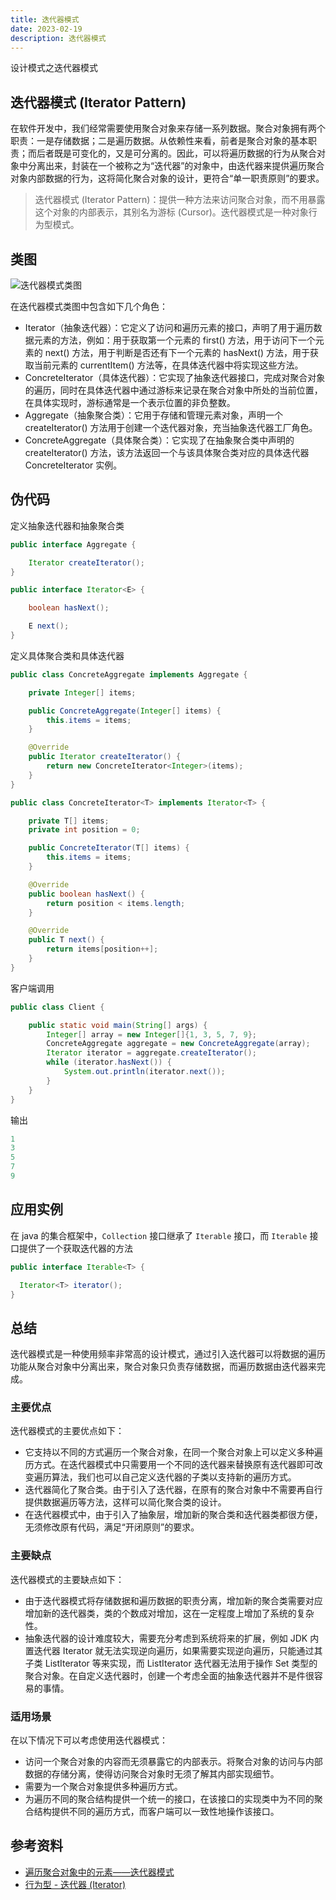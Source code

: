```yaml
---
title: 迭代器模式
date: 2023-02-19
description: 迭代器模式
---
```


设计模式之迭代器模式
<!-- more -->

## 迭代器模式 (Iterator Pattern)

在软件开发中，我们经常需要使用聚合对象来存储一系列数据。聚合对象拥有两个职责：一是存储数据；二是遍历数据。从依赖性来看，前者是聚合对象的基本职责；而后者既是可变化的，又是可分离的。因此，可以将遍历数据的行为从聚合对象中分离出来，封装在一个被称之为“迭代器”的对象中，由迭代器来提供遍历聚合对象内部数据的行为，这将简化聚合对象的设计，更符合“单一职责原则”的要求。

> 迭代器模式 (Iterator Pattern)：提供一种方法来访问聚合对象，而不用暴露这个对象的内部表示，其别名为游标 (Cursor)。迭代器模式是一种对象行为型模式。

## 类图

![迭代器模式类图](https://cdn.jsdelivr.net/gh/AlexChen68/OSS@master/blog/advance/iterator_pattern.png)

在迭代器模式类图中包含如下几个角色：

- Iterator（抽象迭代器）：它定义了访问和遍历元素的接口，声明了用于遍历数据元素的方法，例如：用于获取第一个元素的 first() 方法，用于访问下一个元素的 next() 方法，用于判断是否还有下一个元素的 hasNext() 方法，用于获取当前元素的 currentItem() 方法等，在具体迭代器中将实现这些方法。
- ConcreteIterator（具体迭代器）：它实现了抽象迭代器接口，完成对聚合对象的遍历，同时在具体迭代器中通过游标来记录在聚合对象中所处的当前位置，在具体实现时，游标通常是一个表示位置的非负整数。
- Aggregate（抽象聚合类）：它用于存储和管理元素对象，声明一个 createIterator() 方法用于创建一个迭代器对象，充当抽象迭代器工厂角色。
- ConcreteAggregate（具体聚合类）：它实现了在抽象聚合类中声明的 createIterator() 方法，该方法返回一个与该具体聚合类对应的具体迭代器 ConcreteIterator 实例。

## 伪代码

定义抽象迭代器和抽象聚合类

```java
public interface Aggregate {

    Iterator createIterator();
}

public interface Iterator<E> {

    boolean hasNext();

    E next();
}
```

定义具体聚合类和具体迭代器

```java
public class ConcreteAggregate implements Aggregate {

    private Integer[] items;

    public ConcreteAggregate(Integer[] items) {
        this.items = items;
    }

    @Override
    public Iterator createIterator() {
        return new ConcreteIterator<Integer>(items);
    }
}

public class ConcreteIterator<T> implements Iterator<T> {

    private T[] items;
    private int position = 0;

    public ConcreteIterator(T[] items) {
        this.items = items;
    }

    @Override
    public boolean hasNext() {
        return position < items.length;
    }

    @Override
    public T next() {
        return items[position++];
    }
}
```

客户端调用

```java
public class Client {

    public static void main(String[] args) {
        Integer[] array = new Integer[]{1, 3, 5, 7, 9};
        ConcreteAggregate aggregate = new ConcreteAggregate(array);
        Iterator iterator = aggregate.createIterator();
        while (iterator.hasNext()) {
            System.out.println(iterator.next());
        }
    }
}
```
输出

```java
1
3
5
7
9
```

## 应用实例

在 java 的集合框架中，`Collection` 接口继承了 `Iterable` 接口，而 `Iterable` 接口提供了一个获取迭代器的方法

```java
public interface Iterable<T> {

  Iterator<T> iterator();
}
```

## 总结

迭代器模式是一种使用频率非常高的设计模式，通过引入迭代器可以将数据的遍历功能从聚合对象中分离出来，聚合对象只负责存储数据，而遍历数据由迭代器来完成。

### 主要优点

迭代器模式的主要优点如下：

- 它支持以不同的方式遍历一个聚合对象，在同一个聚合对象上可以定义多种遍历方式。在迭代器模式中只需要用一个不同的迭代器来替换原有迭代器即可改变遍历算法，我们也可以自己定义迭代器的子类以支持新的遍历方式。
- 迭代器简化了聚合类。由于引入了迭代器，在原有的聚合对象中不需要再自行提供数据遍历等方法，这样可以简化聚合类的设计。
- 在迭代器模式中，由于引入了抽象层，增加新的聚合类和迭代器类都很方便，无须修改原有代码，满足“开闭原则”的要求。

### 主要缺点

迭代器模式的主要缺点如下：

- 由于迭代器模式将存储数据和遍历数据的职责分离，增加新的聚合类需要对应增加新的迭代器类，类的个数成对增加，这在一定程度上增加了系统的复杂性。
- 抽象迭代器的设计难度较大，需要充分考虑到系统将来的扩展，例如 JDK 内置迭代器 Iterator 就无法实现逆向遍历，如果需要实现逆向遍历，只能通过其子类 ListIterator 等来实现，而 ListIterator 迭代器无法用于操作 Set 类型的聚合对象。在自定义迭代器时，创建一个考虑全面的抽象迭代器并不是件很容易的事情。

### 适用场景

在以下情况下可以考虑使用迭代器模式：

- 访问一个聚合对象的内容而无须暴露它的内部表示。将聚合对象的访问与内部数据的存储分离，使得访问聚合对象时无须了解其内部实现细节。
- 需要为一个聚合对象提供多种遍历方式。
- 为遍历不同的聚合结构提供一个统一的接口，在该接口的实现类中为不同的聚合结构提供不同的遍历方式，而客户端可以一致性地操作该接口。

## 参考资料

- [遍历聚合对象中的元素——迭代器模式](https://blog.csdn.net/lovelion/article/details/9992243)
- [行为型 - 迭代器 (Iterator)](https://pdai.tech/md/dev-spec/pattern/23_iterator.html)